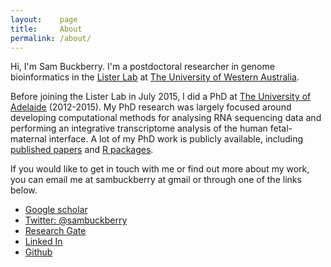 ```yaml
---
layout:    page
title:     About
permalink: /about/
---
```


Hi, I'm Sam Buckberry. I'm a postdoctoral researcher in genome bioinformatics in the [Lister Lab](http://listerlab.org) at [The University of Western Australia](http://www.uwa.edu.au/). 

Before joining the Lister Lab in July 2015, I did a PhD at [The University of Adelaide](http://www.adelaide.edu.au) (2012-2015). My PhD research was largely focused around developing computational methods for analysing RNA sequencing data and performing an integrative transcriptome analysis of the human fetal-maternal interface. A lot of my PhD work is publicly available, including [published papers](http://sambuckberry.github.io/publications/) and [R packages](http://www.bioconductor.org/packages/release/bioc/html/massiR.html).

If you would like to get in touch with me or find out more about my work, you can email me at sambuckberry at gmail or through one of the links below.

- [Google scholar](https://scholar.google.com.au/citations?hl=en&user=b--b_fUAAAAJ)
- [Twitter: @sambuckberry](https://twitter.com/sambuckberry)
- [Research Gate](https://www.researchgate.net/profile/Sam_Buckberry)
- [Linked In](https://au.linkedin.com/in/sambuckberry)
- [Github](https://github.com/sambuckberry)

